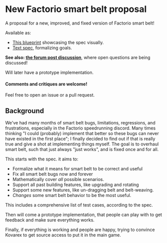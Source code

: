 # New Factorio smart belt proposal

A proposal for a new, improved, and fixed version of Factorio smart belt!

Available as:
- [This blueprint](showcase_blueprint.txt) showcasing the spec visually.
- [Text spec](smart_belt_spec.md), formalizing goals.

**See also: [the forum post discussion](https://forums.factorio.com/viewtopic.php?p=678133#p678133)**, where open questions are being discussed!

Will later have a prototype implementation.

#### Comments and critiques are welcome!
Feel free to open an issue or a pull request.

## Background

We've had many months of smart belt bugs, limitations, regressions, and frustrations, especially in the Factorio speedrunning discord. Many times thinking "I could (probably) implement that better so these bugs can never have existed in the first place"; I finally decided to find out if that is really true and give a shot at implementing things myself.
The goal is to overhaul smart belt, such that just always "just works", and is fixed once and for all.

This starts with the spec. it aims to:
- Formalize what it means for smart belt to be correct and useful
- Fix all smart belt bugs now and forever
- Mathematically cover _all_ possible scenarios.
- Support all past building features, like upgrading and rotating
- Support some new features, like un-dragging belt and belt-weaving.
- _Changes_ some smart belt behavior to be the most useful.

This includes a comprehensive list of test cases, according to the spec.

Then will come a prototype implementation, that people can play with to get feedback and make sure everything works.

Finally, if everything is working and people are happy, trying to convince Kovarex to get source access to put it in the main game.

